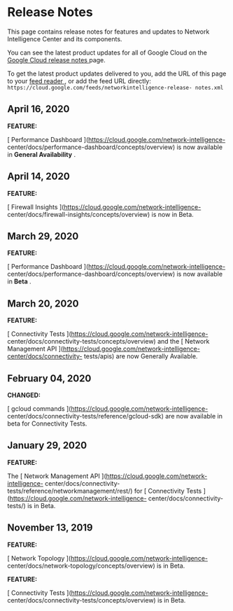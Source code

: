 #  Release Notes

This page contains release notes for features and updates to Network
Intelligence Center and its components.

You can see the latest product updates for all of Google Cloud on the [ Google
Cloud release notes ](/release-notes) page.

To get the latest product updates delivered to you, add the URL of this page
to your [ feed reader
](https://wikipedia.org/wiki/Comparison_of_feed_aggregators) , or add the feed
URL directly: ` https://cloud.google.com/feeds/networkintelligence-release-
notes.xml `

##  April 16, 2020

**FEATURE:**

[ Performance Dashboard ](https://cloud.google.com/network-intelligence-
center/docs/performance-dashboard/concepts/overview) is now available in
**General Availability** .

##  April 14, 2020

**FEATURE:**

[ Firewall Insights ](https://cloud.google.com/network-intelligence-
center/docs/firewall-insights/concepts/overview) is now in Beta.

##  March 29, 2020

**FEATURE:**

[ Performance Dashboard ](https://cloud.google.com/network-intelligence-
center/docs/performance-dashboard/concepts/overview) is now available in
**Beta** .

##  March 20, 2020

**FEATURE:**

[ Connectivity Tests ](https://cloud.google.com/network-intelligence-
center/docs/connectivity-tests/concepts/overview) and the [ Network Management
API ](https://cloud.google.com/network-intelligence-center/docs/connectivity-
tests/apis) are now Generally Available.

##  February 04, 2020

**CHANGED:**

[ gcloud commands ](https://cloud.google.com/network-intelligence-
center/docs/connectivity-tests/reference/gcloud-sdk) are now available in beta
for Connectivity Tests.

##  January 29, 2020

**FEATURE:**

The [ Network Management API ](https://cloud.google.com/network-intelligence-
center/docs/connectivity-tests/reference/networkmanagement/rest/) for [
Connectivity Tests ](https://cloud.google.com/network-intelligence-
center/docs/connectivity-tests/) is in Beta.

##  November 13, 2019

**FEATURE:**

[ Network Topology ](https://cloud.google.com/network-intelligence-
center/docs/network-topology/concepts/overview) is in Beta.

**FEATURE:**

[ Connectivity Tests ](https://cloud.google.com/network-intelligence-
center/docs/connectivity-tests/concepts/overview) is in Beta.

